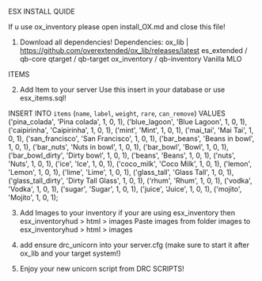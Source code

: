 ESX INSTALL QUIDE

If u use ox_inventory please open install_OX.md and close this file!
1. Download all dependencies!
    Dependencies:
    ox_lib | https://github.com/overextended/ox_lib/releases/latest
    es_extended / qb-core
    qtarget / qb-target
    ox_inventory / qb-inventory
    Vanilla MLO

ITEMS 

2. Add Item to your server
    Use this insert in your database or use esx_items.sql!

INSERT INTO `items` (`name`, `label`, `weight`, `rare`, `can_remove`) VALUES
('pina_colada', 'Pina colada', 1, 0, 1),
('blue_lagoon', 'Blue Lagoon', 1, 0, 1),
('caipirinha', 'Caipirinha', 1, 0, 1),
('mint', 'Mint', 1, 0, 1),
('mai_tai', 'Mai Tai', 1, 0, 1),
('san_francisco', 'San Francisco', 1, 0, 1),
('bar_beans', 'Beans in bowl', 1, 0, 1),
('bar_nuts', 'Nuts in bowl', 1, 0, 1),
('bar_bowl', 'Bowl', 1, 0, 1),
('bar_bowl_dirty', 'Dirty bowl', 1, 0, 1),
('beans', 'Beans', 1, 0, 1),
('nuts', 'Nuts', 1, 0, 1),
('ice', 'Ice', 1, 0, 1),
('coco_milk', 'Coco Milk', 1, 0, 1),
('lemon', 'Lemon', 1, 0, 1),
('lime', 'Lime', 1, 0, 1),
('glass_tall', 'Glass Tall', 1, 0, 1),
('glass_tall_dirty', 'Dirty Tall Glass', 1, 0, 1),
('rhum', 'Rhum', 1, 0, 1),
('vodka', 'Vodka', 1, 0, 1),
('sugar', 'Sugar', 1, 0, 1),
('juice', 'Juice', 1, 0, 1),
('mojito', 'Mojito', 1, 0, 1);


3. Add Images to your inventory
    if your are using esx_inventory then 
    esx_inventoryhud > html > images
    Paste images from folder images to esx_inventoryhud > html > images

4. add ensure drc_unicorn into your server.cfg (make sure to start it after ox_lib and your target system!)

5. Enjoy your new unicorn script from DRC SCRIPTS!
